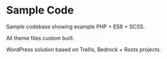 # Sample Code
Sample codebase showing example PHP + ES6 + SCSS.

All theme files custom built.

WordPress solution based on Trellis, Bedrock + Roots projects.
